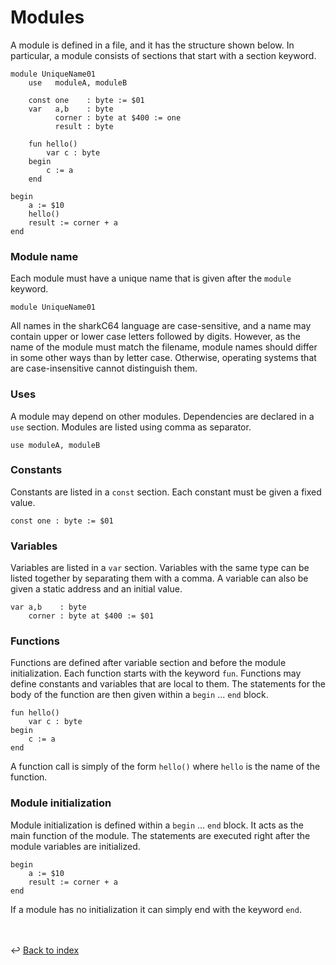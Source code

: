 # Modules

A module is defined in a file, and it has the structure shown below.
In particular, a module consists of sections that start with a section keyword.
```
module UniqueName01
    use   moduleA, moduleB
    
    const one    : byte := $01
    var   a,b    : byte
          corner : byte at $400 := one
          result : byte
         
    fun hello()
        var c : byte 
    begin
        c := a
    end
    
begin
    a := $10
    hello()
    result := corner + a
end
```


### Module name
Each module must have a unique name that is given after the `module` keyword.
```
module UniqueName01
```

All names in the sharkC64 language are case-sensitive, and a name may contain upper or
lower case letters followed by digits. However, as the name of the module must match 
the filename, module names should differ in some other ways than by letter case.
Otherwise, operating systems that are case-insensitive cannot distinguish them.


### Uses
A module may depend on other modules. Dependencies are declared in a ```use``` section.
Modules are listed using comma as separator.
```
use moduleA, moduleB
```


### Constants
Constants are listed in a `const` section. Each constant must be given a 
fixed value.
```
const one : byte := $01
```


### Variables
Variables are listed in a `var` section. Variables with the same type can
be listed together by separating them with a comma.
A variable can also be given a static address and an initial value.
```
var a,b    : byte
    corner : byte at $400 := $01
```


### Functions
Functions are defined after variable section and before the module initialization.
Each function starts with the keyword `fun`. 
Functions may define constants and variables that are local to them.
The statements for the body of the function are then given within a `begin` ... `end` block.
```
fun hello()
    var c : byte 
begin
    c := a
end
```
A function call is simply of the form `hello()` where `hello` is the name of the function.


### Module initialization
Module initialization is defined within a `begin` ... `end` block.
It acts as the main function of the module. The statements are executed 
right after the module variables are initialized.
```
begin
    a := $10
    result := corner + a
end
```

If a module has no initialization it can simply end with the keyword `end`.

<br /><br />
:leftwards_arrow_with_hook: [Back to index](../../index.md)